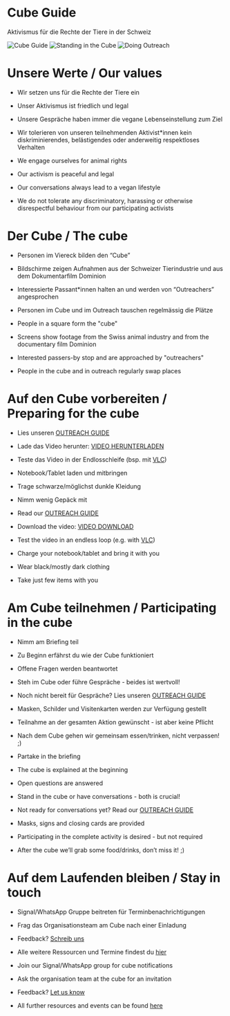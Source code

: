 # Cube Guide
Aktivismus für die Rechte der Tiere in der Schweiz

![Cube Guide](./assets/images/cube_guide_intro.JPG "Cube Guide")
![Standing in the Cube](./assets/images/cube_standing.JPG "Standing in the cube")
![Doing Outreach](./assets/images/cube_conversations.JPG "Doing outreach")

# Unsere Werte / Our values 
- Wir setzen uns für die Rechte der Tiere ein
- Unser Aktivismus ist friedlich und legal
- Unsere Gespräche haben immer die vegane Lebenseinstellung zum Ziel
- Wir tolerieren von unseren teilnehmenden Aktivist\*innen kein diskriminierendes, belästigendes oder anderweitig respektloses Verhalten

- We engage ourselves for animal rights
- Our activism is peaceful and legal
- Our conversations always lead to a vegan lifestyle
- We do not tolerate any discriminatory, harassing or otherwise disrespectful behaviour from our participating activists

# Der Cube / The cube
- Personen im Viereck bilden den “Cube”
- Bildschirme zeigen Aufnahmen aus der Schweizer Tierindustrie und aus dem Dokumentarfilm Dominion
- Interessierte Passant\*innen halten an und werden von “Outreachers” angesprochen
- Personen im Cube und im Outreach tauschen regelmässig die Plätze

- People in a square form the "cube"
- Screens show footage from the Swiss animal industry and from the documentary film Dominion
- Interested passers-by stop and are approached by "outreachers"
- People in the cube and in outreach regularly swap places

# Auf den Cube vorbereiten / Preparing for the cube
- Lies unseren [OUTREACH GUIDE](./guides/outreach.html)
- Lade das Video herunter: [VIDEO HERUNTERLADEN](https://drive.google.com/uc?id=1d5qn27noY-JxSZWIbTCMe429KWJ7F6_C&export=download)
 - Teste das Video in der Endlosschleife (bsp. mit [VLC](https://www.videolan.org/vlc/index.de.html))
- Notebook/Tablet laden und mitbringen
- Trage schwarze/möglichst dunkle Kleidung
- Nimm wenig Gepäck mit

- Read our [OUTREACH GUIDE](./guides/outreach.html)
- Download the video: [VIDEO DOWNLOAD](https://drive.google.com/uc?id=1d5qn27noY-JxSZWIbTCMe429KWJ7F6_C&export=download)
 - Test the video in an endless loop (e.g. with [VLC](https://www.videolan.org/vlc/index.de.html))
- Charge your notebook/tablet and bring it with you
- Wear black/mostly dark clothing
- Take just few items with you

# Am Cube teilnehmen / Participating in the cube
- Nimm am Briefing teil
 - Zu Beginn erfährst du wie der Cube funktioniert
 - Offene Fragen werden beantwortet
- Steh im Cube oder führe Gespräche - beides ist wertvoll!
 - Noch nicht bereit für Gespräche? Lies unseren [OUTREACH GUIDE](./guides/outreach.html)
- Masken, Schilder und Visitenkarten werden zur Verfügung gestellt
- Teilnahme an der gesamten Aktion gewünscht - ist aber keine Pflicht
 - Nach dem Cube gehen wir gemeinsam essen/trinken, nicht verpassen! ;)

- Partake in the briefing
 - The cube is explained at the beginning
 - Open questions are answered
- Stand in the cube or have conversations - both is crucial!
 - Not ready for conversations yet? Read our [OUTREACH GUIDE](./guides/outreach.html) 
- Masks, signs and closing cards are provided
- Participating in the complete activity is desired - but not required
 - After the cube we’ll grab some food/drinks, don’t miss it! ;)

# Auf dem Laufenden bleiben / Stay in touch
- Signal/WhatsApp Gruppe beitreten für Terminbenachrichtigungen
 - Frag das Organisationsteam am Cube nach einer Einladung
- Feedback? [Schreib uns](https://forms.gle/QW3ZR9RHvbV6vThf9)
- Alle weitere Ressourcen und Termine findest du [hier](/#join)

- Join our Signal/WhatsApp group for cube notifications
 - Ask the organisation team at the cube for an invitation
- Feedback? [Let us know](https://forms.gle/QW3ZR9RHvbV6vThf9)
- All further resources and events can be found [here](/#join)
